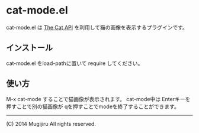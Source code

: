 # cat-mode.el #

cat-mode.el は
[The Cat API](http://thecatapi.com "The Cat API")
を利用して猫の画像を表示するプラグインです。

## インストール ##

cat-mode.el をload-pathに置いて require してください。

## 使い方 ##

M-x cat-mode することで猫画像が表示されます。
cat-mode中は Enterキーを押すことで別の猫画像が
qを押すことでmodeを終了することができます。

* * * * *

(C) 2014  Mugijiru  All rights reserved.

